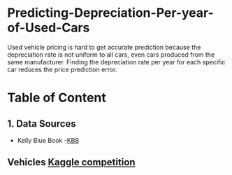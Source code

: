 # Predicting-Depreciation-Per-year-of-Used-Cars
Used vehicle pricing is hard to get accurate prediction because the depreciation rate is not uniform to all cars, even cars produced from the same manufacturer. Finding the depreciation rate per year for each specific car reduces the price prediction error.    

# Table of Content
## 1. Data Sources
- Kelly Blue Book  -[KBB](https://www.kbb.com/?&psid=20003&ds_rl=1293870&gclid=CjwKCAjwt8uGBhBAEiwAayu_9Zz9yoBNHOWiRVYAdotdAtrsq-waCODOzOnz5myKEILXWWNs58Zr8xoCnjoQAvD_BwE&gclsrc=aw.ds)
## Vehicles [Kaggle competition](https://www.kaggle.com/austinreese/craigslist-carstrucks-data) 
